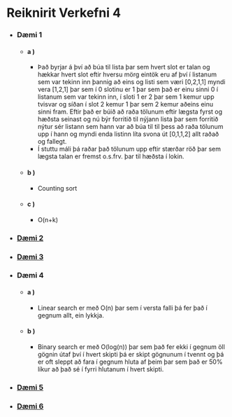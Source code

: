 # Reiknirit Verkefni 4

* ### Dæmi 1
    * #### a ) 
        * Það byrjar á því að búa til lista þar sem hvert slot er talan og hækkar hvert slot eftir hversu mörg eintök eru af því í listanum sem var tekinn inn þannig að eins og listi sem væri [0,2,1,1] myndi vera [1,2,1] þar sem í 0 slotinu er 1 þar sem það er einu sinni 0 í listanum sem var tekinn inn, í sloti 1 er 2 þar sem 1 kemur upp tvisvar og síðan í slot 2 kemur 1 þar sem 2 kemur aðeins einu sinni fram.  Eftir það er búið að raða tölunum eftir lægsta fyrst og hæðsta seinast og nú býr forritið til nýjann lista þar sem forritið nýtur sér listann sem hann var að búa til til þess að raða tölunum upp í hann og myndi enda listinn líta svona út [0,1,1,2] allt raðað og fallegt.
        * Í stuttu máli þá raðar það tölunum upp eftir stærðar röð þar sem lægsta talan er fremst o.s.frv. þar til hæðsta í lokin.
    * #### b ) 
        * Counting sort
    * #### c ) 
        * O(n+k)
* ### [Dæmi 2](https://github.com/MattiMatt8/Reiknirit_v4/blob/master/skilaverkefni4.py#L3)
* ### [Dæmi 3](https://github.com/MattiMatt8/Reiknirit_v4/blob/master/skilaverkefni4.py#L15)
* ### Dæmi 4
    * #### a ) 
        * Linear search er með O(n) þar sem í versta falli þá fer það í gegnum allt, ein lykkja.
    * #### b ) 
        * Binary search er með O(log(n)) þar sem það fer ekki í gegnum öll gögnin útaf því í hvert skipti þá er skipt gögnunum í tvennt og þá er oft sleppt að fara í gegnum hluta af þeim þar sem það er 50% líkur að það sé í fyrri hlutanum í hvert skipti.
* ### [Dæmi 5](https://github.com/MattiMatt8/Reiknirit_v4/blob/master/skilaverkefni4.py#L43)
* ### [Dæmi 6](https://github.com/MattiMatt8/Reiknirit_v4/blob/master/skilaverkefni4.py#L79)
